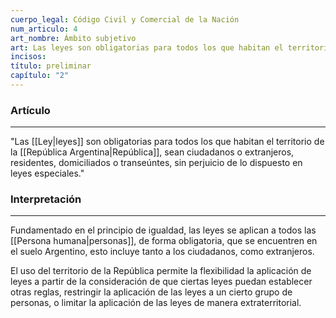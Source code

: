 ```yaml
---
cuerpo_legal: Código Civil y Comercial de la Nación
num_articulo: 4
art_nombre: Ámbito subjetivo
art: Las leyes son obligatorias para todos los que habitan el territorio de la República, sean ciudadanos o extranjeros, residentes, domiciliados o transeúntes, sin perjuicio de lo dispuesto en leyes especiales.
incisos: 
título: preliminar
capítulo: "2"
---
```


### Artículo
---
"Las [[Ley|leyes]] son obligatorias para todos los que habitan el territorio de la [[República Argentina|República]], sean ciudadanos o extranjeros, residentes, domiciliados o transeúntes, sin perjuicio de lo dispuesto en leyes especiales."

### Interpretación
---
Fundamentado en el principio de igualdad, las leyes se aplican a todos las [[Persona humana|personas]], de forma obligatoria, que se encuentren en el suelo Argentino, esto incluye tanto a los ciudadanos, como extranjeros.

El uso del territorio de la República permite la flexibilidad la aplicación de leyes a partir de la consideración de que ciertas leyes puedan establecer otras reglas, restringir la aplicación de las leyes a un cierto grupo de personas, o limitar la aplicación de las leyes de manera extraterritorial.